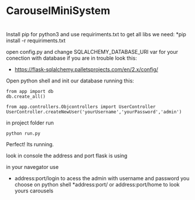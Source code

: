 # CarouselMiniSystem
#

Install pip for python3 and use requiriments.txt to get all libs we need:
*pip install -r requiriments.txt

open config.py and change SQLALCHEMY_DATABASE_URI var for your conection with database
if you are in trouble look this:
* https://flask-sqlalchemy.palletsprojects.com/en/2.x/config/


Open python shell and init our database running this:
```
from app import db
db.create_all()

from app.controllers.Objcontrollers import UserController
UserController.createNewUser('yourUsername','yourPassword','admin')
```

in project folder run 

```
python run.py
```

Perfect! Its running.

look in console the address and port flask is using

in your navegator use
* address:port/login
to acess the admin with username and password you choose on python shell
*address:port/ or  address:port/home
to look yours carousels
